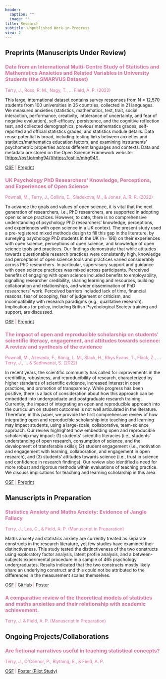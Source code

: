 ```yaml
---
header:
  caption: ""
  image: ""
title: Research
subtitle: Unpublished Work-in-Progress
view: 2
---
```


## Preprints (Manuscripts Under Review)

### <span style = "color:#e770a1"> Data from an International Multi-Centre Study of Statistics and Mathematics Anxieties and Related Variables in University Students (the SMARVUS Dataset) </span>

<span style = "color:#e770a1"> Terry, J., Ross, R. M., Nagy, T., … Field, A. P. (2022)</span>

This large, international dataset contains survey responses from N = 12,570 students from 100 universities in 35 countries, collected in 21 languages. We measured anxieties (statistics, mathematics, test, trait, social interaction, performance, creativity, intolerance of uncertainty, and fear of negative evaluation), self-efficacy, persistence, and the cognitive reflection test, and collected demographics, previous mathematics grades, self-reported and official statistics grades, and statistics module details. Data reuse potential is broad, including testing links between anxieties and statistics/mathematics education factors, and examining instruments’ psychometric properties across different languages and contexts. Data and metadata are stored on the Open Science Framework website: [https://osf.io/mhg94/](https://osf.io/mhg94/).

<span style = "color:#e770a1"> <a href="https://osf.io/8jk5v/">OSF</a> | <a  href="https://psyarxiv.com/au9vp">Preprint</a> </span>

### <span style = "color:#e770a1"> UK Psychology PhD Researchers' Knowledge, Perceptions, and Experiences of Open Science</span>

<span style = "color:#e770a1"> Pownall, M., Terry, J., Collins, E., Sladekova, M., & Jones, A. R. R. (2022)</span>

To advance the goals and values of open science, it is vital that the next generation of researchers, i.e., PhD researchers, are supported in adopting open science practices. However, to date, there is no comprehensive understanding of psychology PhD researchers’ knowledge, perceptions, and experiences with open science in a UK context. The present study used a pre-registered mixed methods design to fill this gap in the literature, by surveying psychology PhD students in the UK (n= 196) on their experiences with open science, perceptions of open science, and knowledge of open science tools and practices. Our findings demonstrate that while attitudes towards questionable research practices were consistently high, knowledge and perceptions of open science tools and practices varied considerably across PhD researchers. In particular, supervisory support and guidance with open science practices was mixed across participants. Perceived benefits of engaging with open science included benefits to employability, signalling researcher credibility, sharing learning and resources, building collaboration and relationships, and wider dissemination of PhD researchers’ work. Perceived barriers included lack of time, financial reasons, fear of scooping, fear of judgement or criticism, and incompatibility with research paradigms (e.g., qualitative research). Implications for policy, including British Psychological Society training and support, are discussed. 

<span style = "color:#e770a1"> <a href="https://osf.io/5x3z9/">OSF</a> | <a  href="https://psyarxiv.com/vypkb/">Preprint</a> </span>

### <span style = "color:#e770a1"> The impact of open and reproducible scholarship on students' scientific literacy, engagement, and attitudes towards science: A review and synthesis of the evidence</span>

<span style = "color:#e770a1"> Pownall, M., Azevedo, F., König, L. M., Slack, H., Rhys Evans, T., Flack, Z., … Terry, J., … & Sadhwanai, S. (2022)</span>

In recent years, the scientific community has called for improvements in the credibility, robustness, and reproducibility of research, characterized by higher standards of scientific evidence, increased interest in open practices, and promotion of transparency. While progress has been positive, there is a lack of consideration about how this approach can be embedded into undergraduate and postgraduate research training. Currently, the impact of integrating an open and reproducible approach into the curriculum on student outcomes is not well articulated in the literature. Therefore, in this paper, we provide the first comprehensive review of how integrating open and reproducible scholarship into teaching and learning may impact students, using a large-scale, collaborative, team-science approach. Our review highlighted how embedding open and reproducible scholarship may impact: (1) students’ scientific literacies (i.e., students’ understanding of open research, consumption of science, and the development of transferable skills); (2) student engagement (i.e., motivation and engagement with learning, collaboration, and engagement in open research), and (3) students’ attitudes towards science (i.e., trust in science and confidence in research findings). Our review also identified a need for more robust and rigorous methods within evaluations of teaching practice. We discuss implications for teaching and learning scholarship in this area.

<span style = "color:#e770a1"> <a href="https://osf.io/4jqbw/">OSF</a> | <a  href="https://osf.io/9e526/">Preprint</a> </span>

## Manuscripts in Preparation

### <span style = "color:#e770a1"> Statistics Anxiety and Maths Anxiety: Evidence of Jangle Fallacy</span>

<span style = "color:#e770a1"> Terry, J., Lea, C., & Field, A. P. (Manuscript in Preparation)</span>

Maths anxiety and statistics anxiety are currently treated as separate constructs in the research literature, yet few studies have examined their distinctiveness. This study tested the distinctiveness of the two constructs using exploratory factor analysis, latent profile analysis, and a between-subjects experimental procedure in a sample of 465 psychology undergraduates. Results indicated that the two constructs mostly likely share an underlying construct and this could not be attributed to the differences in the measurement scales themselves.

<span style = "color:#e770a1"> <a href="https://osf.io/8jk5v/">OSF</a> | <a href="https://github.com/jenny-terry/stats_maths_anxiety">GitHub</a> | <a href="https://www.jennyterry.co.uk/posters/poster_terry_2020/">Poster</a> </span>

### <span style = "color:#e770a1"> A comparative review of the theoretical models of statistics and maths anxieties and their relationship with academic achievement.</span>

<span style = "color:#e770a1"> Terry, J. & Field, A. P. (Manuscript in Preparation)</span>

## Ongoing Projects/Collaborations

### <span style = "color:#e770a1"> Are fictional narratives useful in teaching statistical concepts? </span>

<span style = "color:#e770a1"> Terry, J., O'Connor, P., Blything, R., & Field, A. P. </span>

<span style = "color:#e770a1"> <a href="https://osf.io/jnema/">OSF</a> | <a  href="https://www.jennyterry.co.uk/posters/poster_field_2018/">Poster (Pilot Study)</a> </span>
